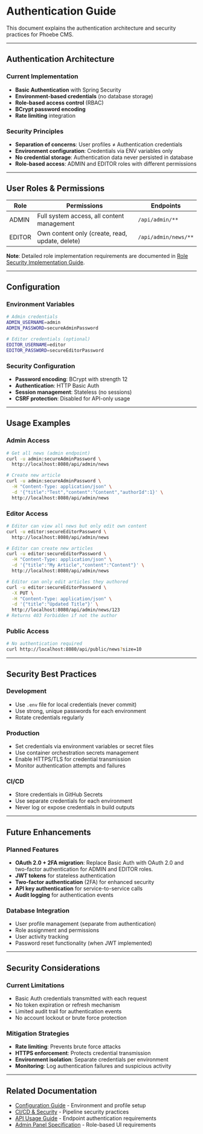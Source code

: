 # Authentication Guide

This document explains the authentication architecture and security practices for Phoebe CMS.

---

## Authentication Architecture

### Current Implementation
- **Basic Authentication** with Spring Security
- **Environment-based credentials** (no database storage)
- **Role-based access control** (RBAC)
- **BCrypt password encoding**
- **Rate limiting** integration

### Security Principles
- **Separation of concerns**: User profiles ≠ Authentication credentials
- **Environment configuration**: Credentials via ENV variables only
- **No credential storage**: Authentication data never persisted in database
- **Role-based access**: ADMIN and EDITOR roles with different permissions

---

## User Roles & Permissions

| Role    | Permissions                                    | Endpoints                    |
|---------|------------------------------------------------|------------------------------|
| ADMIN   | Full system access, all content management    | `/api/admin/**`             |
| EDITOR  | Own content only (create, read, update, delete) | `/api/admin/news/**`        |

**Note**: Detailed role implementation requirements are documented in [Role Security Implementation Guide](ROLE_SECURITY_IMPLEMENTATION.md).

---

## Configuration

### Environment Variables
```bash
# Admin credentials
ADMIN_USERNAME=admin
ADMIN_PASSWORD=secureAdminPassword

# Editor credentials (optional)
EDITOR_USERNAME=editor
EDITOR_PASSWORD=secureEditorPassword
```

### Security Configuration
- **Password encoding**: BCrypt with strength 12
- **Authentication**: HTTP Basic Auth
- **Session management**: Stateless (no sessions)
- **CSRF protection**: Disabled for API-only usage

---

## Usage Examples

### Admin Access
```bash
# Get all news (admin endpoint)
curl -u admin:secureAdminPassword \
  http://localhost:8080/api/admin/news

# Create new article
curl -u admin:secureAdminPassword \
  -H "Content-Type: application/json" \
  -d '{"title":"Test","content":"Content","authorId":1}' \
  http://localhost:8080/api/admin/news
```

### Editor Access
```bash
# Editor can view all news but only edit own content
curl -u editor:secureEditorPassword \
  http://localhost:8080/api/admin/news

# Editor can create new articles
curl -u editor:secureEditorPassword \
  -H "Content-Type: application/json" \
  -d '{"title":"My Article","content":"Content"}' \
  http://localhost:8080/api/admin/news

# Editor can only edit articles they authored
curl -u editor:secureEditorPassword \
  -X PUT \
  -H "Content-Type: application/json" \
  -d '{"title":"Updated Title"}' \
  http://localhost:8080/api/admin/news/123
# Returns 403 Forbidden if not the author
```

### Public Access
```bash
# No authentication required
curl http://localhost:8080/api/public/news?size=10
```

---

## Security Best Practices

### Development
- Use `.env` file for local credentials (never commit)
- Use strong, unique passwords for each environment
- Rotate credentials regularly

### Production
- Set credentials via environment variables or secret files
- Use container orchestration secrets management
- Enable HTTPS/TLS for credential transmission
- Monitor authentication attempts and failures

### CI/CD
- Store credentials in GitHub Secrets
- Use separate credentials for each environment
- Never log or expose credentials in build outputs

---

## Future Enhancements

### Planned Features
- **OAuth 2.0 + 2FA migration**: Replace Basic Auth with OAuth 2.0 and two-factor authentication for ADMIN and EDITOR roles.
- **JWT tokens** for stateless authentication
- **Two-factor authentication** (2FA) for enhanced security
- **API key authentication** for service-to-service calls
- **Audit logging** for authentication events

### Database Integration
- User profile management (separate from authentication)
- Role assignment and permissions
- User activity tracking
- Password reset functionality (when JWT implemented)

---

## Security Considerations

### Current Limitations
- Basic Auth credentials transmitted with each request
- No token expiration or refresh mechanism
- Limited audit trail for authentication events
- No account lockout or brute force protection

### Mitigation Strategies
- **Rate limiting**: Prevents brute force attacks
- **HTTPS enforcement**: Protects credential transmission
- **Environment isolation**: Separate credentials per environment
- **Monitoring**: Log authentication failures and suspicious activity

---

## Related Documentation

- [Configuration Guide](CONFIG_GUIDE.md) - Environment and profile setup
- [CI/CD & Security](CI_CD_SECURITY.md) - Pipeline security practices
- [API Usage Guide](API_USAGE.md) - Endpoint authentication requirements
- [Admin Panel Specification](ADMIN_PANEL_SPEC.md) - Role-based UI requirements